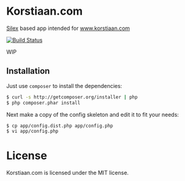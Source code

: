 # Korstiaan.com

[Silex](http://silex.sensiolabs.org/) based app intended for www.korstiaan.com

[![Build Status](https://secure.travis-ci.org/korstiaan/korstiaan.com.png?branch=master)](http://travis-ci.org/korstiaan/korstiaan.com)

WIP

## Installation

Just use `composer` to install the dependencies:

```bash
$ curl -s http://getcomposer.org/installer | php
$ php composer.phar install
```

Next make a copy of the config skeleton and edit it to fit your needs:

```bash
$ cp app/config.dist.php app/config.php
$ vi app/config.php
```

# License

Korstiaan.com is licensed under the MIT license.
